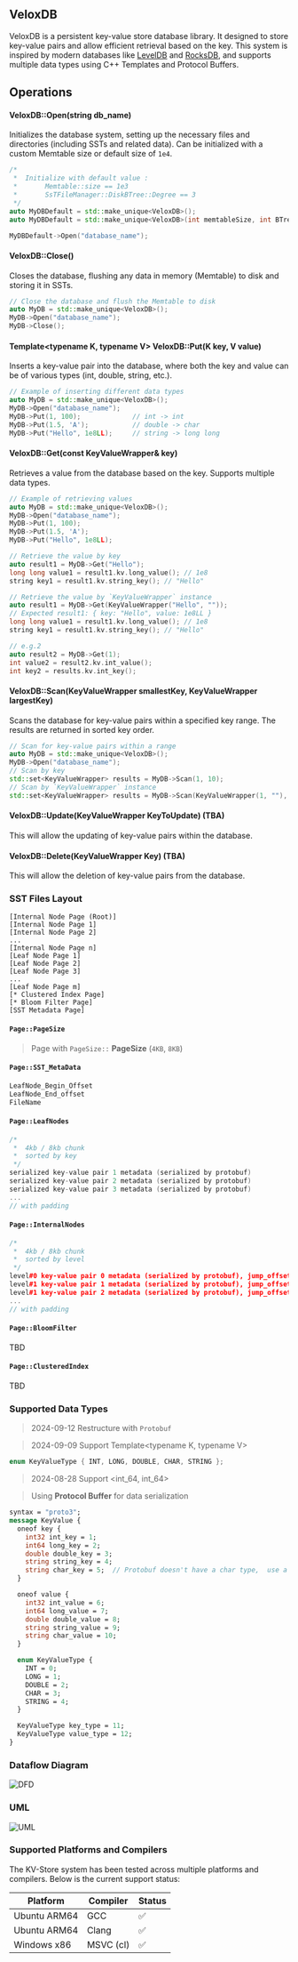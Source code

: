 ## VeloxDB

VeloxDB is a persistent key-value store database library. It designed to store 
key-value pairs and allow efficient retrieval based on the key. This system is 
inspired by modern databases like [LevelDB](https://github.com/google/leveldb) 
and [RocksDB](https://github.com/facebook/rocksdb), and supports multiple data 
types using C++ Templates and Protocol Buffers.

## Operations

#### **VeloxDB::Open(string db_name)**
Initializes the database system, setting up the necessary files and directories (including SSTs and related data). Can be initialized with a custom Memtable size or default size of `1e4`.

```c++
/*
 *  Initialize with default value : 
 *       Memtable::size == 1e3
 *       SsTFileManager::DiskBTree::Degree == 3
 */ 
auto MyDBDefault = std::make_unique<VeloxDB>();
auto MyDBDefault = std::make_unique<VeloxDB>(int memtableSize, int BTreeDegree);

MyDBDefault->Open("database_name");
```

#### **VeloxDB::Close()**
Closes the database, flushing any data in memory (Memtable) to disk and storing it in SSTs.

```c++
// Close the database and flush the Memtable to disk
auto MyDB = std::make_unique<VeloxDB>();
MyDB->Open("database_name");
MyDB->Close();
```


#### **Template<typename K, typename V> VeloxDB::Put(K key, V value)**
Inserts a key-value pair into the database, where both the key and value can be of various types (int, double, string, etc.).

```c++
// Example of inserting different data types
auto MyDB = std::make_unique<VeloxDB>();
MyDB->Open("database_name");
MyDB->Put(1, 100);             // int -> int
MyDB->Put(1.5, 'A');           // double -> char
MyDB->Put("Hello", 1e8LL);     // string -> long long
```

#### **VeloxDB::Get(const KeyValueWrapper& key)**
Retrieves a value from the database based on the key. Supports multiple data types.

```c++
// Example of retrieving values
auto MyDB = std::make_unique<VeloxDB>();
MyDB->Open("database_name");
MyDB->Put(1, 100);
MyDB->Put(1.5, 'A');
MyDB->Put("Hello", 1e8LL);

// Retrieve the value by key
auto result1 = MyDB->Get("Hello");
long long value1 = result1.kv.long_value(); // 1e8
string key1 = result1.kv.string_key(); // "Hello"

// Retrieve the value by `KeyValueWrapper` instance
auto result1 = MyDB->Get(KeyValueWrapper("Hello", "")); 
// Expected result1: { key: "Hello", value: 1e8LL }
long long value1 = result1.kv.long_value(); // 1e8
string key1 = result1.kv.string_key(); // "Hello"

// e.g.2
auto result2 = MyDB->Get(1);
int value2 = result2.kv.int_value();
int key2 = results.kv.int_key();
```

#### **VeloxDB::Scan(KeyValueWrapper smallestKey, KeyValueWrapper largestKey)**
Scans the database for key-value pairs within a specified key range. The results are returned in sorted key order.

```c++
// Scan for key-value pairs within a range
auto MyDB = std::make_unique<VeloxDB>();
MyDB->Open("database_name");
// Scan by key
std::set<KeyValueWrapper> results = MyDB->Scan(1, 10);
// Scan by `KeyValueWrapper` instance
std::set<KeyValueWrapper> results = MyDB->Scan(KeyValueWrapper(1, ""), KeyValueWrapper(10, ""));
```

#### **VeloxDB::Update(KeyValueWrapper KeyToUpdate)** (TBA)
This will allow the updating of key-value pairs within the database.

#### **VeloxDB::Delete(KeyValueWrapper Key)** (TBA)
This will allow the deletion of key-value pairs from the database.

### SST Files Layout
```
[Internal Node Page (Root)]
[Internal Node Page 1]
[Internal Node Page 2]
...
[Internal Node Page n]
[Leaf Node Page 1]
[Leaf Node Page 2]
[Leaf Node Page 3]
...
[Leaf Node Page m]
[* Clustered Index Page]
[* Bloom Filter Page]
[SST Metadata Page]
```
#### `Page::PageSize`
> Page with `PageSize::` **PageSize** (`4KB`, `8KB`)

#### `Page::SST_MetaData`
```c++
LeafNode_Begin_Offset
LeafNode_End_offset
FileName
```

#### `Page::LeafNodes`
```c++
/*
 *  4kb / 8kb chunk
 *  sorted by key
 */
serialized key-value pair 1 metadata (serialized by protobuf)
serialized key-value pair 2 metadata (serialized by protobuf)
serialized key-value pair 3 metadata (serialized by protobuf)
...
// with padding
```

#### `Page::InternalNodes`
```c++
/*
 *  4kb / 8kb chunk
 *  sorted by level
 */
level#0 key-value pair 0 metadata (serialized by protobuf), jump_offset_L1_K0, jump_offset_L1_K1
level#1 key-value pair 1 metadata (serialized by protobuf), jump_offset_L2_K0, jump_offset_L2_K1
level#1 key-value pair 2 metadata (serialized by protobuf), jump_offset_L2_K1, jump_offset_L2_K2
...
// with padding
```

#### `Page::BloomFilter`
TBD
#### `Page::ClusteredIndex`
TBD

### Supported Data Types
> 2024-09-12 Restructure with `Protobuf`

> 2024-09-09 Support Template<typename K, typename V>
```c++
enum KeyValueType { INT, LONG, DOUBLE, CHAR, STRING };
```

> 2024-08-28 Support <int_64, int_64>
> 


> Using **Protocol Buffer** for data serialization

```protobuf
syntax = "proto3";
message KeyValue {
  oneof key {
    int32 int_key = 1;
    int64 long_key = 2;
    double double_key = 3;
    string string_key = 4;
    string char_key = 5;  // Protobuf doesn't have a char type,  use a single-character string
  }

  oneof value {
    int32 int_value = 6;
    int64 long_value = 7;
    double double_value = 8;
    string string_value = 9;
    string char_value = 10;
  }

  enum KeyValueType {
    INT = 0;
    LONG = 1;
    DOUBLE = 2;
    CHAR = 3;
    STRING = 4;
  }

  KeyValueType key_type = 11;
  KeyValueType value_type = 12;
}
```
### Dataflow Diagram
![DFD](/img/dfd/kvdb_lv0_v2.0.jpg)

### UML
![UML](img/uml/kvdb_s2_uml_v2.1.jpg)


### Supported Platforms and Compilers
The KV-Store system has been tested across multiple platforms and compilers. Below is the current support status:

| Platform     | Compiler       | Status |
|--------------|----------------|--------|
| Ubuntu ARM64 | GCC            | ✅     |
| Ubuntu ARM64 | Clang          | ✅     |
| Windows x86  | MSVC (cl)      | ✅     |